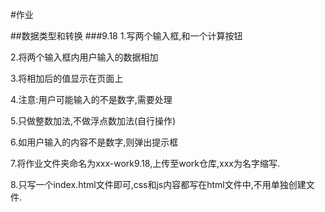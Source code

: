 #作业

##数据类型和转换
###9.18
1.写两个输入框,和一个计算按钮

2.将两个输入框内用户输入的数据相加

3.将相加后的值显示在页面上

4.注意:用户可能输入的不是数字,需要处理

5.只做整数加法,不做浮点数加法(自行操作)

6.如用户输入的内容不是数字,则弹出提示框

7.将作业文件夹命名为xxx-work9.18,上传至work仓库,xxx为名字缩写.

8.只写一个index.html文件即可,css和js内容都写在html文件中,不用单独创建文件.